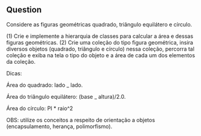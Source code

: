 ## Question

Considere as figuras geométricas quadrado, triângulo equilátero e círculo.

(1) Crie e implemente a hierarquia de classes para calcular a área e dessas figuras geométricas.
(2) Crie uma coleção do tipo figura geométrica, insira diversos objetos (quadrado, triângulo e círculo) nessa coleção, percorra tal coleção e exiba na tela o tipo do objeto e a área de cada um
dos elementos da coleção.

Dicas:

Área do quadrado: lado \_ lado.

Área do triângulo equilátero: (base \_ altura)/2.0.

Área do círculo: PI \* raio^2

OBS: utilize os conceitos a respeito de orientação a objetos (encapsulamento, herança, polimorfismo).
